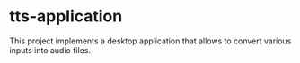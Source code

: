 # tts-application
This project implements a desktop application that allows to convert various inputs into audio files.

